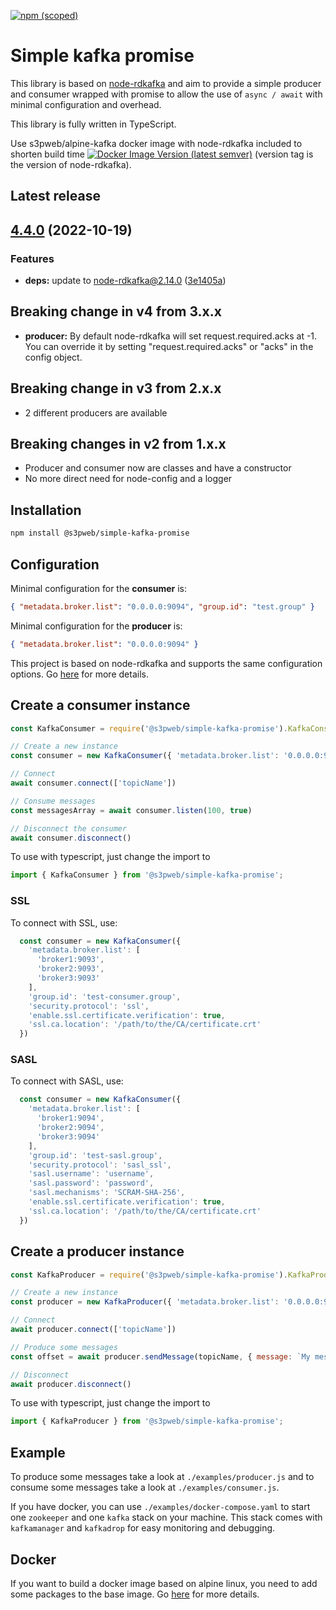 [![npm (scoped)](https://img.shields.io/npm/v/@s3pweb/simple-kafka-promise)](https://www.npmjs.com/package/@s3pweb/simple-kafka-promise)

# Simple kafka promise

This library is based on [node-rdkafka](https://github.com/Blizzard/node-rdkafka) and aim to provide a simple producer 
and consumer wrapped with promise to allow the use of `async / await` with minimal configuration and overhead.

This library is fully written in TypeScript.

Use s3pweb/alpine-kafka docker image with node-rdkafka included to shorten build time
[![Docker Image Version (latest semver)](https://img.shields.io/docker/v/s3pweb/alpine-kafka?sort=semver)](https://hub.docker.com/repository/docker/s3pweb/alpine-kafka)
(version tag is the version of node-rdkafka).

## Latest release 

## [4.4.0](https://github.com/s3pweb/simple-kafka-promise/compare/v4.3.0...v4.4.0) (2022-10-19)

### Features

* **deps:** update to node-rdkafka@2.14.0 ([3e1405a](https://github.com/s3pweb/simple-kafka-promise/commit/3e1405a025f8af62268fc92d6be1f016034eeb2a))

## Breaking change in v4 from 3.x.x
- **producer:** By default node-rdkafka will set request.required.acks at -1. You can override it by setting "request.required.acks" or "acks" in the config object.

## Breaking change in v3 from 2.x.x
- 2 different producers are available

## Breaking changes in v2 from 1.x.x
- Producer and consumer now are classes and have a constructor
- No more direct need for node-config and a logger

## Installation

```bash
npm install @s3pweb/simple-kafka-promise
```

## Configuration

Minimal configuration for the **consumer** is:
```json
{ "metadata.broker.list": "0.0.0.0:9094", "group.id": "test.group" }
```

Minimal configuration for the **producer** is:
```json
{ "metadata.broker.list": "0.0.0.0:9094" }
```

This project is based on node-rdkafka and supports the same configuration options.
Go [here](https://github.com/Blizzard/node-rdkafka#configuration) for more details.

## Create a consumer instance

```js
const KafkaConsumer = require('@s3pweb/simple-kafka-promise').KafkaConsumer

// Create a new instance
const consumer = new KafkaConsumer({ 'metadata.broker.list': '0.0.0.0:9094', 'group.id': 'test.group' }, 1000)

// Connect
await consumer.connect(['topicName'])

// Consume messages
const messagesArray = await consumer.listen(100, true)

// Disconnect the consumer
await consumer.disconnect()
```

To use with typescript, just change the import to
```typescript
import { KafkaConsumer } from '@s3pweb/simple-kafka-promise';
```

### SSL

To connect with SSL, use:
```typescript
  const consumer = new KafkaConsumer({
    'metadata.broker.list': [
      'broker1:9093',
      'broker2:9093',
      'broker3:9093'
    ],
    'group.id': 'test-consumer.group',
    'security.protocol': 'ssl',
    'enable.ssl.certificate.verification': true,
    'ssl.ca.location': '/path/to/the/CA/certificate.crt'
  })
```

### SASL

To connect with SASL, use:
```typescript
  const consumer = new KafkaConsumer({
    'metadata.broker.list': [
      'broker1:9094',
      'broker2:9094',
      'broker3:9094'
    ],
    'group.id': 'test-sasl.group',
    'security.protocol': 'sasl_ssl',
    'sasl.username': 'username',
    'sasl.password': 'password',
    'sasl.mechanisms': 'SCRAM-SHA-256',
    'enable.ssl.certificate.verification': true,
    'ssl.ca.location': '/path/to/the/CA/certificate.crt'
  })
```

## Create a producer instance

```js
const KafkaProducer = require('@s3pweb/simple-kafka-promise').KafkaProducer

// Create a new instance
const producer = new KafkaProducer({ 'metadata.broker.list': '0.0.0.0:9094' }, '')

// Connect
await producer.connect(['topicName'])

// Produce some messages
const offset = await producer.sendMessage(topicName, { message: `My message.` }, 0, null)

// Disconnect
await producer.disconnect()
```

To use with typescript, just change the import to
```typescript
import { KafkaProducer } from '@s3pweb/simple-kafka-promise';
```

## Example

To produce some messages take a look at `./examples/producer.js` and to consume some messages take a look at `./examples/consumer.js`.

If you have docker, you can use `./examples/docker-compose.yaml` to start one `zookeeper` and one `kafka` stack on your machine. 
This stack comes with `kafkamanager`  and `kafkadrop` for easy monitoring and debugging.
## Docker

If you want to build a docker image based on alpine linux, you need to add some packages to the base image. 
Go [here](https://github.com/Blizzard/node-rdkafka/blob/master/examples/docker-alpine.md) for more details.
